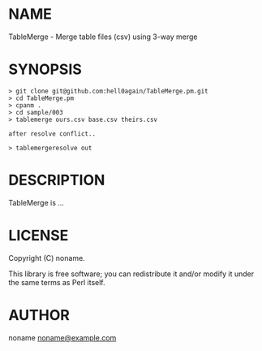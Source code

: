 # NAME

TableMerge - Merge table files (csv) using 3-way merge

# SYNOPSIS

    > git clone git@github.com:hell0again/TableMerge.pm.git
    > cd TableMerge.pm
    > cpanm .
    > cd sample/003
    > tablemerge ours.csv base.csv theirs.csv

    after resolve conflict..

    > tablemergeresolve out

# DESCRIPTION

TableMerge is ...

# LICENSE

Copyright (C) noname.

This library is free software; you can redistribute it and/or modify
it under the same terms as Perl itself.

# AUTHOR

noname <noname@example.com>
